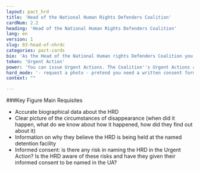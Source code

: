 ```yaml
---
layout: pact_hrd
title: 'Head of the National Human Rights Defenders Coalition'
cardNum: 2.2
heading: 'Head of the National Human Rights Defenders Coalition'
lang: en
version: 1
slug: 03-head-of-nhrdc
categories: pact-cards
bio: 'As the Head of the National Human rights Defenders Coalition you have the authority to ensure that the Coalition takes action on certain cases, as long as they are within organisational priorities and there is strategic relevance to working on the case.'
token: 'Urgent Action'
power: 'You can issue Urgent Actions. The Coalition''s Urgent Actions are often picked up and recirculated within the sub-region, as well as by INGOs and scoped by UN Special Procedures'
hard_mode: '- request a photo - pretend you need a written consent form to release the UA - Ask for proof of K13-detention: claim that without solid proof the Coalition could be attacked for libel, or face repercussions from the authorities.'
context: ""

---
```


###Key Figure Main Requisites

- Accurate biographical data about the HRD
- Clear picture of the circumstances of disappearance (when did it happen, what do we know about how it happened, how did they find out about it)
- Information on why they believe the HRD is being held at the named detention facility
- Informed consent: is there any risk in naming the HRD in the Urgent Action? Is the HRD aware of these risks and have they given their informed consent to be named in the UA?
